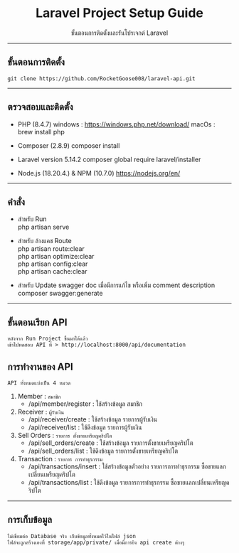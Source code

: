 <h1 align="center">
    Laravel Project Setup Guide
</h1>

<p align="center">
  ขั้นตอนการติดตั้งและรันโปรเจกต์ Laravel 
</p>

----------------------------------------------------
## ขั้นตอนการติดตั้ง
    
    git clone https://github.com/RocketGoose008/laravel-api.git

----------------------------------------------------
## ตรวจสอบและติดตั้ง

- PHP (8.4.7) 
    windows : https://windows.php.net/download/ 
    macOs : brew install php

- Composer (2.8.9) 
    composer install

- Laravel version 5.14.2 
    composer global require laravel/installer

- Node.js (18.20.4.) & NPM (10.7.0) 
    https://nodejs.org/en/ 

----------------------------------------------------
## คำสั่ง

- สำหรับ Run <br>
    php artisan serve

- สำหรับ ล้างแคช Route <br>
    php artisan route:clear <br>
    php artisan optimize:clear <br>
    php artisan config:clear <br>
    php artisan cache:clear

- สำหรับ Update swagger doc เมื่อมีการแก้ไข หรือเพิ่ม comment description <br>
    composer swagger:generate

----------------------------------------------------

## ขั้นตอนเรียก API
    หลังจาก Run Project ขึ้นมาได้แล้ว
    เข้าไปทดสอบ API ที่ > http://localhost:8000/api/documentation 

## การทำงานของ API
    API ทั้งหมดแบ่งเป็น 4 หมวด
1. Member : `สมาชิก`
    - /api/member/register : ใช้สร้างข้อมูล สมาชิก
2. Receiver : `ผู้รับเงิน`
    - /api/receiver/create : ใช้สร้างข้อมูล รายการผู้รับเงิน
    - /api/receiver/list : ใช้ดึงข้อมูล รายการผู้รับเงิน
3. Sell Orders : `รายการ ตั้งขายเหรียญคริปโต`
    - /api/sell_orders/create : ใช้สร้างข้อมูล รายการตั้งขายเหรียญคริปโต
    - /api/sell_orders/list : ใช้ดึงข้อมูล รายการตั้งขายเหรียญคริปโต
4. Transaction : `รายการ การทำธุรกรรม`
    - /api/transactions/insert : ใช้สร้างข้อมูลตัวอย่าง รายการการทำธุรกรรม ซื้อขายแลกเปลี่ยนเหรียญคริปโต
    - /api/transactions/list : ใช้ดึงข้อมูล รายการการทำธุรกรรม ซื้อขายแลกเปลี่ยนเหรียญคริปโต

----------------------------------------------------

## การเก็บข้อมูล
    ไม่เชื่อมต่อ Database จริง เก็บข้อมูลทั้งหมดไว้ในไฟล์ json
    ไฟล์จะถูกสร้างเองที่ storage/app/private/ เมื่อมีการยิง api create ต่างๆ 
